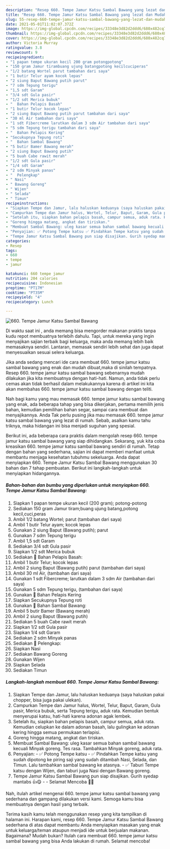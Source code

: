 ```yaml
---
description: "Resep 660. Tempe Jamur Katsu Sambal Bawang yang lezat dan Mudah Dibuat"
title: "Resep 660. Tempe Jamur Katsu Sambal Bawang yang lezat dan Mudah Dibuat"
slug: 55-resep-660-tempe-jamur-katsu-sambal-bawang-yang-lezat-dan-mudah-dibuat
date: 2021-05-01T11:02:07.372Z
image: https://img-global.cpcdn.com/recipes/33348e3d82d2ddd6/680x482cq70/660-tempe-jamur-katsu-sambal-bawang-foto-resep-utama.jpg
thumbnail: https://img-global.cpcdn.com/recipes/33348e3d82d2ddd6/680x482cq70/660-tempe-jamur-katsu-sambal-bawang-foto-resep-utama.jpg
cover: https://img-global.cpcdn.com/recipes/33348e3d82d2ddd6/680x482cq70/660-tempe-jamur-katsu-sambal-bawang-foto-resep-utama.jpg
author: Victoria Murray
ratingvalue: 3.8
reviewcount: 9
recipeingredient:
- "1 papan tempe ukuran kecil 200 gram potongpotong"
- "150 gram Jamur tirambuang ujung batangpotong kecilcuciperas"
- "1/2 batang Wortel parut tambahan dari saya"
- "1 butir Telur ayam kocok lepas"
- "2 siung Baput Bawang putih parut"
- "7 sdm Tepung terigu"
- "1,5 sdt Garam"
- "3/4 sdt Gula pasir"
- "1/2 sdt Merica bubuk"
- "  Bahan Pelapis Basah"
- "1 butir Telur kocok lepas"
- "2 siung Baput Bawang putih parut tambahan dari saya"
- "30 ml Air tambahan dari saya"
- "1 sdt Fibercreme larutkan dalam 3 sdm Air tambahan dari saya"
- "5 sdm Tepung terigu tambahan dari saya"
- "  Bahan Pelapis Kering"
- "Secukupnya Tepung roti"
- "  Bahan Sambal Bawang"
- "5 butir Bamer Bawang merah"
- "2 siung Baput Bawang putih"
- "5 buah Cabe rawit merah"
- "1/2 sdt Gula pasir"
- "1/4 sdt Garam"
- "2 sdm Minyak panas"
- "  Pelengkap"
- " Nasi"
- " Bawang Goreng"
- " Wijen"
- " Selada"
- " Timun"
recipeinstructions:
- "Siapkan Tempe dan Jamur, lalu haluskan keduanya (saya haluskan pakai chopper, bisa juga pakai ulekan)."
- "Campurkan Tempe dan Jamur halus, Wortel, Telur, Baput, Garam, Gula pasir, Merica bubuk, serta Tepung terigu, aduk rata. Kemudian bentuk menyerupai katsu, hati-hati karena adonan agak lembek."
- "Setelah itu, siapkan bahan pelapis basah, campur semua, aduk rata. Kemudian celupkan ke dalam adonan basah, lalu gulingkan ke adonan kering hingga semua permukaan terlapisi."
- "Goreng hingga matang, angkat dan tiriskan."
- "Membuat Sambal Bawang: uleg kasar semua bahan sambal bawang kecuali Minyak goreng. Tes rasa. Tambahkan Minyak goreng, aduk rata."
- "Penyajian: ✅ Potong Tempe katsu ✅ Pindahkan Tempe katsu yang sudah dipotong ke piring saji yang sudah ditambah Nasi, Selada, dan Timun. Lalu tambahkan sambal bawang ke atasnya. ✅ Taburi Tempe katsu dengan Wijen, dan taburi juga Nasi dengan Bawang goreng."
- "Tempe Jamur Katsu Sambal Bawang pun siap disajikan. Gurih syedap mantabs 👍😋  Selamat Mencoba 🙏😊"
categories:
- Resep
tags:
- 660
- tempe
- jamur

katakunci: 660 tempe jamur 
nutrition: 204 calories
recipecuisine: Indonesian
preptime: "PT17M"
cooktime: "PT35M"
recipeyield: "4"
recipecategory: Lunch

---
```



![660. Tempe Jamur Katsu Sambal Bawang](https://img-global.cpcdn.com/recipes/33348e3d82d2ddd6/680x482cq70/660-tempe-jamur-katsu-sambal-bawang-foto-resep-utama.jpg)

Di waktu  saat ini , anda memang bisa mengorder makanan praktis tanpa kudu repot membuatnya terlebih dahulu. Tapi, untuk mereka yang ingin menyajikan sajian terbaik bagi keluarga, maka anda memang lebih baik memasaknya sendiri. Lantaran, memasak sendiri lebih sehat dan juga dapat menyesuaikan sesuai selera keluarga.

Jika anda sedang mencari ide cara membuat 660. tempe jamur katsu sambal bawang yang enak dan mudah dibuat,maka di sinilah tempatnya. Resep 660. tempe jamur katsu sambal bawang  sebenarnya mudah dilakukan jika kita membuatnya dengan hati-hati. Namun, anda tidak perlu cemas akan tidak berhasil dalam melakukannya 
karena di artikel ini kita akan membahas 660. tempe jamur katsu sambal bawang dengan teliti.  



Nah bagi kamu yang mau memasak 660. tempe jamur katsu sambal bawang yang enak, ada beberapa tahap yang bisa dikerjakan, pertama memilih jenis bahan, kemudian pemilihan bahan segar, sampai cara membuat dan menyajikannya. Anda Tak perlu pusing jika mau memasak 660. tempe jamur katsu sambal bawang yang lezat di rumah. Sebab, asalkan kamu  tahu triknya, maka hidangan ini bisa menjadi suguhan yang spesial.

Berikut ini, ada beberapa cara praktis  dalam mengolah resep 660. tempe jamur katsu sambal bawang yang siap dihidangkan. Sekarang, yuk kita coba kreasikan 660. tempe jamur katsu sambal bawang sendiri di rumah. Tetap dengan bahan yang sederhana, sajian ini dapat memberi manfaat untuk membantu menjaga kesehatan tubuhmu sekeluarga. Anda dapat menyiapkan 660. Tempe Jamur Katsu Sambal Bawang menggunakan 30 bahan dan 7 tahap pembuatan. Berikut ini langkah-langkah untuk menyiapkan hidangannya.

<!--inarticleads1-->

##### Bahan-bahan dan bumbu yang diperlukan untuk menyiapkan 660. Tempe Jamur Katsu Sambal Bawang:

1. Siapkan 1 papan tempe ukuran kecil (200 gram); potong-potong
1. Sediakan 150 gram Jamur tiram;buang ujung batang,potong kecil,cuci,peras
1. Ambil 1/2 batang Wortel; parut (tambahan dari saya)
1. Ambil 1 butir Telur ayam; kocok lepas
1. Gunakan 2 siung Baput (Bawang putih); parut
1. Gunakan 7 sdm Tepung terigu
1. Ambil 1,5 sdt Garam
1. Sediakan 3/4 sdt Gula pasir
1. Siapkan 1/2 sdt Merica bubuk
1. Sediakan  📌 Bahan Pelapis Basah:
1. Ambil 1 butir Telur; kocok lepas
1. Ambil 2 siung Baput (Bawang putih) parut (tambahan dari saya)
1. Ambil 30 ml Air, (tambahan dari saya)
1. Gunakan 1 sdt Fibercreme; larutkan dalam 3 sdm Air (tambahan dari saya)
1. Gunakan 5 sdm Tepung terigu, (tambahan dari saya)
1. Gunakan  📌 Bahan Pelapis Kering
1. Siapkan Secukupnya Tepung roti
1. Gunakan  📌 Bahan Sambal Bawang:
1. Ambil 5 butir Bamer (Bawang merah)
1. Ambil 2 siung Baput (Bawang putih)
1. Sediakan 5 buah Cabe rawit merah
1. Siapkan 1/2 sdt Gula pasir
1. Siapkan 1/4 sdt Garam
1. Sediakan 2 sdm Minyak panas
1. Sediakan  📌 Pelengkap:
1. Siapkan  Nasi
1. Sediakan  Bawang Goreng
1. Gunakan  Wijen
1. Siapkan  Selada
1. Sediakan  Timun




<!--inarticleads2-->

##### Langkah-langkah membuat 660. Tempe Jamur Katsu Sambal Bawang:

1. Siapkan Tempe dan Jamur, lalu haluskan keduanya (saya haluskan pakai chopper, bisa juga pakai ulekan).
1. Campurkan Tempe dan Jamur halus, Wortel, Telur, Baput, Garam, Gula pasir, Merica bubuk, serta Tepung terigu, aduk rata. Kemudian bentuk menyerupai katsu, hati-hati karena adonan agak lembek.
1. Setelah itu, siapkan bahan pelapis basah, campur semua, aduk rata. Kemudian celupkan ke dalam adonan basah, lalu gulingkan ke adonan kering hingga semua permukaan terlapisi.
1. Goreng hingga matang, angkat dan tiriskan.
1. Membuat Sambal Bawang: uleg kasar semua bahan sambal bawang kecuali Minyak goreng. Tes rasa. Tambahkan Minyak goreng, aduk rata.
1. Penyajian: - ✅ Potong Tempe katsu - ✅ Pindahkan Tempe katsu yang sudah dipotong ke piring saji yang sudah ditambah Nasi, Selada, dan Timun. Lalu tambahkan sambal bawang ke atasnya. - ✅ Taburi Tempe katsu dengan Wijen, dan taburi juga Nasi dengan Bawang goreng.
1. Tempe Jamur Katsu Sambal Bawang pun siap disajikan. Gurih syedap mantabs 👍😋 -  - Selamat Mencoba 🙏😊




Nah, itulah artikel mengenai  660. tempe jamur katsu sambal bawang  yang sederhana dan gampang dilakukan versi kami. Semoga kamu bisa membuatnya dengan hasil yang terbaik. 

Terima kasih kamu telah menggunakan resep yang kita tampilkan di halaman ini. Harapan kami, resep  660. Tempe Jamur Katsu Sambal Bawang sederhana di atas dapat membantu Anda menyiapkan masakan yang enak untuk keluarga/teman ataupun menjadi ide untuk berjualan makanan. Bagaimana? Mudah bukan? Itulah cara membuat 660. tempe jamur katsu sambal bawang yang bisa Anda lakukan di rumah. Selamat mencoba!


